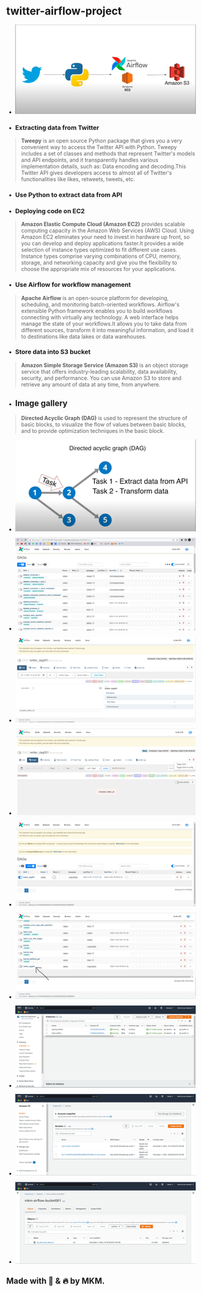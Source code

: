 ﻿# twitter-airflow-project

- ![](https://github.com/MohitKumarMandhre/twitter-airflow-project/blob/main/diagram.PNG)

- ### Extracting data from Twitter
> **Tweepy** is an open source Python package that gives you a very convenient way to access the Twitter API with Python. Tweepy includes a set of classes and methods that represent Twitter's models and API endpoints, and it transparently handles various implementation details, such as: Data encoding and decoding.This Twitter API gives developers access to almost all of Twitter's functionalities like likes, retweets, tweets, etc.

- ### Use Python to extract data from API

- ### Deploying code on EC2 
> **Amazon Elastic Compute Cloud (Amazon EC2)** provides scalable computing capacity in the Amazon Web Services (AWS) Cloud. Using Amazon EC2 eliminates your need to invest in hardware up front, so you can develop and deploy applications faster.It provides a wide selection of instance types optimized to fit different use cases. Instance types comprise varying combinations of CPU, memory, storage, and networking capacity and give you the flexibility to choose the appropriate mix of resources for your applications.

- ### Use Airflow for workflow management
> **Apache Airflow** is an open-source platform for developing, scheduling, and monitoring batch-oriented workflows. Airflow's extensible Python framework enables you to build workflows connecting with virtually any technology. A web interface helps manage the state of your workflows.It allows you to take data from different sources, transform it into meaningful information, and load it to destinations like data lakes or data warehouses.

- ### Store data into S3 bucket 
> **Amazon Simple Storage Service (Amazon S3)** is an object storage service that offers industry-leading scalability, data availability, security, and performance. You can use Amazon S3 to store and retrieve any amount of data at any time, from anywhere.

- ## Image gallery

> **Directed Acyclic Graph (DAG)** is used to represent the structure of basic blocks, to visualize the flow of values between basic blocks, and to provide optimization techniques in the basic block.

- ![](https://github.com/MohitKumarMandhre/twitter-airflow-project/blob/main/imgs/dag.PNG)

- ![](https://github.com/MohitKumarMandhre/twitter-airflow-project/blob/main/imgs/dagList.PNG)

- ![](https://github.com/MohitKumarMandhre/twitter-airflow-project/blob/main/imgs/dag_struct01.PNG)

- ![](https://github.com/MohitKumarMandhre/twitter-airflow-project/blob/main/imgs/dag_struct02.PNG)

- ![](https://github.com/MohitKumarMandhre/twitter-airflow-project/blob/main/imgs/dag_struct03.PNG)

- ![](https://github.com/MohitKumarMandhre/twitter-airflow-project/blob/main/imgs/my_dag.PNG)

- ![](https://github.com/MohitKumarMandhre/twitter-airflow-project/blob/main/imgs/ec2_instances.PNG)

- ![](https://github.com/MohitKumarMandhre/twitter-airflow-project/blob/main/imgs/s3_bucket.PNG)

- ![](https://github.com/MohitKumarMandhre/twitter-airflow-project/blob/main/imgs/result_data.PNG)

## Made with 💖 & 🔥 by MKM.
